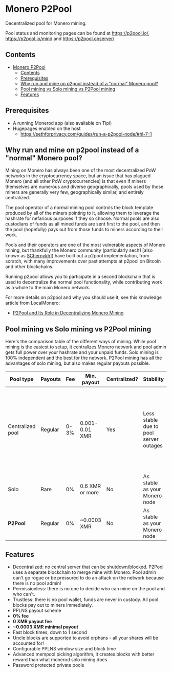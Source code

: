 # Monero P2Pool

Decentralized pool for Monero mining.

Pool status and monitoring pages can be found at https://p2pool.io/, https://p2pool.io/mini/ and https://p2pool.observer/

## Contents

- [Monero P2Pool](#monero-p2pool)
  - [Contents](#contents)
  - [Prerequisites](#prerequisites)
  - [Why run and mine on p2pool instead of a "normal" Monero pool?](#why-run-and-mine-on-p2pool-instead-of-a-normal-monero-pool)
  - [Pool mining vs Solo mining vs P2Pool mining](#pool-mining-vs-solo-mining-vs-p2pool-mining)
  - [Features](#features)

## Prerequisites

- A running Monerod app (also available on Tipi)
- Hugepages enabled on the host
  - https://sethforprivacy.com/guides/run-a-p2pool-node/#hl-7-1

## Why run and mine on p2pool instead of a "normal" Monero pool?

Mining on Monero has always been one of the most decentralized PoW networks in the cryptocurrency space, but an issue that has plagued Monero (and all other PoW cryptocurrencies) is that even if miners themselves are numerous and diverse geographically, pools used by those miners are generally very few, geographically similar, and entirely centralized.

The pool operator of a normal mining pool controls the block template produced by all of the miners pointing to it, allowing them to leverage the hashrate for nefarious purposes if they so choose. Normal pools are also custodians of funds as all mined funds are sent first to the pool, and then the pool (hopefully) pays out from those funds to miners according to their work.

Pools and their operators are one of the most vulnerable aspects of Monero mining, but thankfully the Monero community (particularly sech1 [also known as [SChernykh](https://github.com/SChernykh)]) have built out a p2pool implementation, from scratch, with many improvements over past attempts at p2pool on Bitcoin and other blockchains.

Running p2pool allows you to participate in a second blockchain that is used to decentralize the normal pool functionality, while contributing work as a whole to the main Monero network.

For more details on p2pool and why you should use it, see this knowledge article from LocalMonero:
- [P2Pool and Its Role in Decentralizing Monero Mining](https://localmonero.co/knowledge/p2pool-decentralizing-monero-mining)

## Pool mining vs Solo mining vs P2Pool mining

Here's the comparison table of the different ways of mining. While pool mining is the easiest to setup, it centralizes Monero network and pool admin gets full power over your hashrate and your unpaid funds. Solo mining is 100% independent and the best for the network. P2Pool mining has all the advantages of solo mining, but also makes regular payouts possible.

|Pool type|Payouts|Fee|Min. payout|Centralized?|Stability|Control|Setup
|-|-|-|-|-|-|-|-|
|Centralized pool|Regular|0-3%|0.001-0.01 XMR|Yes|Less stable due to pool server outages|Pool admin controls your mined funds, what you mine and can execute network attacks|Only miner software is required
|Solo|Rare|0%|0.6 XMR or more|No|As stable as your Monero node|100% under your control|Monero node + optional miner
|**P2Pool**|Regular|0%|~0.0003 XMR|No|As stable as your Monero node|100% under your control|Monero node + P2Pool node + miner

## Features

- Decentralized: no central server that can be shutdown/blocked. P2Pool uses a separate blockchain to merge mine with Monero. Pool admin can't go rogue or be pressured to do an attack on the network because there is no pool admin!
- Permissionless: there is no one to decide who can mine on the pool and who can't.
- Trustless: there is no pool wallet, funds are never in custody. All pool blocks pay out to miners immediately.
- PPLNS payout scheme
- **0% fee**
- **0 XMR payout fee**
- **~0.0003 XMR minimal payout**
- Fast block times, down to 1 second
- Uncle blocks are supported to avoid orphans - all your shares will be accounted for!
- Configurable PPLNS window size and block time
- Advanced mempool picking algorithm, it creates blocks with better reward than what monerod solo mining does
- Password protected private pools

